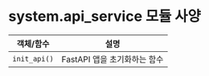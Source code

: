 # system.api_service 모듈 사양

| 객체/함수 | 설명 |
|-----------|------|
| `init_api()` | FastAPI 앱을 초기화하는 함수 |
